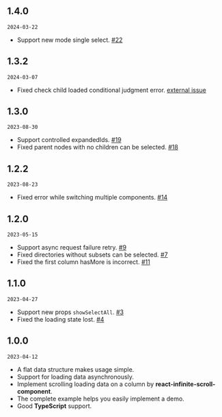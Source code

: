 ## 1.4.0

`2024-03-22`

- Support new mode single select. [#22](https://github.com/mints-components/miller-columns/pull/22)

## 1.3.2

`2024-03-07`

- Fixed check child loaded conditional judgment error. [external issue](https://github.com/apache/incubator-devlake/issues/6211)

## 1.3.0

`2023-08-30`

- Support controlled expandedIds. [#19](https://github.com/mintsweet/miller-columns-select/issues/19)
- Fixed parent nodes with no children can be selected. [#18](https://github.com/mintsweet/miller-columns-select/issues/18)

## 1.2.2

`2023-08-23`

- Fixed error while switching multiple components. [#14](https://github.com/mintsweet/miller-columns-select/issues/14)

## 1.2.0

`2023-05-15`

- Support async request failure retry. [#9](https://github.com/mintsweet/miller-columns-select/issues/9)
- Fixed directories without subsets can be selected. [#7](https://github.com/mintsweet/miller-columns-select/issues/7)
- Fixed the first column hasMore is incorrect. [#11](https://github.com/mintsweet/miller-columns-select/issues/11)

## 1.1.0

`2023-04-27`

- Support new props `showSelectAll`. [#3](https://github.com/mintsweet/miller-columns-select/issues/3)
- Fixed the loading state lost. [#4](https://github.com/mintsweet/miller-columns-select/issues/4)

## 1.0.0

`2023-04-12`

- A flat data structure makes usage simple.
- Support for loading data asynchronously.
- Implement scrolling loading data on a column by **react-infinite-scroll-component**.
- The complete example helps you easily implement a demo.
- Good **TypeScript** support.
